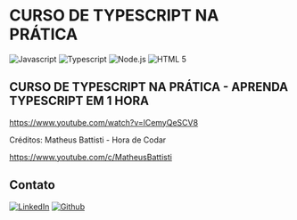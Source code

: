 # CURSO DE TYPESCRIPT NA PRÁTICA

<div align="left">
  <img src="https://img.shields.io/badge/-Javascript-yellow?style=for-the-badge" alt="Javascript">
  <img src="https://img.shields.io/badge/-Typescript-blue?style=for-the-badge" alt="Typescript">
  <img src="https://img.shields.io/badge/-Node.js-green?style=for-the-badge" alt="Node.js">
  <img src="https://img.shields.io/badge/-HTML%205-orangered?style=for-the-badge" alt="HTML 5">
</div>

## CURSO DE TYPESCRIPT NA PRÁTICA - APRENDA TYPESCRIPT EM 1 HORA

https://www.youtube.com/watch?v=lCemyQeSCV8

Créditos: Matheus Battisti - Hora de Codar

https://www.youtube.com/c/MatheusBattisti

## Contato

[![LinkedIn][linkedin-shield]][linkedin-url]
[![Github][github-shield]][github-url]

[linkedin-shield]: https://img.shields.io/badge/-LinkedIn-white.svg?logo=linkedin&colorB=0077B5&logoColor=white
[linkedin-url]: https://www.linkedin.com/in/alvaro-andrade-48596b117/
[github-shield]: https://img.shields.io/badge/-Github-black.svg?logo=github&colorB=181717&logoColor=white
[github-url]: https://github.com/alvarosantosph
